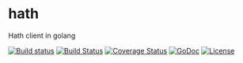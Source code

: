 # hath
Hath client in golang

[![Build status](https://ci.appveyor.com/api/projects/status/c4ft82569b5kd63p/branch/master?svg=true)](https://ci.appveyor.com/project/ernado/hath/branch/master)
[![Build Status](https://travis-ci.org/cydev/hath.svg?branch=master)](https://travis-ci.org/cydev/hath)
[![Coverage Status](https://coveralls.io/repos/cydev/hath/badge.svg)](https://coveralls.io/r/cydev/hath)
[![GoDoc](https://godoc.org/cydev.ru/hath?status.svg)](https://godoc.org/cydev.ru/hath)
[![License](https://img.shields.io/badge/license-MIT-blue.svg)](https://github.com/cydev/hath/blob/master/LICENSE)
